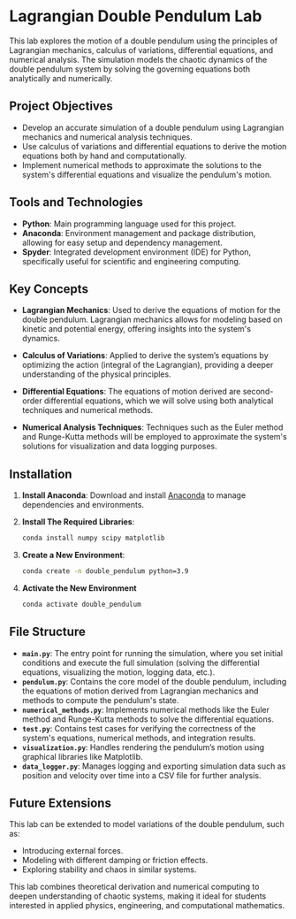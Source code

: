 
# Lagrangian Double Pendulum Lab

This lab explores the motion of a double pendulum using the principles of Lagrangian mechanics, calculus of variations, differential equations, and numerical analysis. The simulation models the chaotic dynamics of the double pendulum system by solving the governing equations both analytically and numerically.

## Project Objectives

- Develop an accurate simulation of a double pendulum using Lagrangian mechanics and numerical analysis techniques.
- Use calculus of variations and differential equations to derive the motion equations both by hand and computationally.
- Implement numerical methods to approximate the solutions to the system's differential equations and visualize the pendulum's motion.

## Tools and Technologies

- **Python**: Main programming language used for this project.
- **Anaconda**: Environment management and package distribution, allowing for easy setup and dependency management.
- **Spyder**: Integrated development environment (IDE) for Python, specifically useful for scientific and engineering computing.

## Key Concepts

- **Lagrangian Mechanics**: Used to derive the equations of motion for the double pendulum. Lagrangian mechanics allows for modeling based on kinetic and potential energy, offering insights into the system's dynamics.
  
- **Calculus of Variations**: Applied to derive the system’s equations by optimizing the action (integral of the Lagrangian), providing a deeper understanding of the physical principles.

- **Differential Equations**: The equations of motion derived are second-order differential equations, which we will solve using both analytical techniques and numerical methods.

- **Numerical Analysis Techniques**: Techniques such as the Euler method and Runge-Kutta methods will be employed to approximate the system's solutions for visualization and data logging purposes.

## Installation

1. **Install Anaconda**: Download and install [Anaconda](https://www.anaconda.com/products/distribution) to manage dependencies and environments.
2. **Install The Required Libraries**:
   
   ```bash
   conda install numpy scipy matplotlib
3. **Create a New Environment**:
   ```bash
   conda create -n double_pendulum python=3.9
4. **Activate the New Environment**
   ```bash
   conda activate double_pendulum
   
## File Structure

- **`main.py`**: The entry point for running the simulation, where you set initial conditions and execute the full simulation (solving the differential equations, visualizing the motion, logging data, etc.).
- **`pendulum.py`**: Contains the core model of the double pendulum, including the equations of motion derived from Lagrangian mechanics and methods to compute the pendulum's state.
- **`numerical_methods.py`**: Implements numerical methods like the Euler method and Runge-Kutta methods to solve the differential equations.
- **`test.py`**: Contains test cases for verifying the correctness of the system's equations, numerical methods, and integration results.
- **`visualization.py`**: Handles rendering the pendulum’s motion using graphical libraries like Matplotlib.
- **`data_logger.py`**: Manages logging and exporting simulation data such as position and velocity over time into a CSV file for further analysis.

## Future Extensions

This lab can be extended to model variations of the double pendulum, such as:

- Introducing external forces.
- Modeling with different damping or friction effects.
- Exploring stability and chaos in similar systems.

This lab combines theoretical derivation and numerical computing to deepen understanding of chaotic systems, making it ideal for students interested in applied physics, engineering, and computational mathematics.


